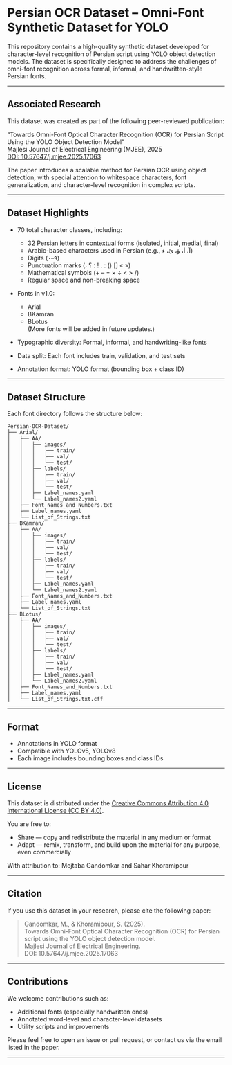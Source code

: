 # Persian OCR Dataset – Omni-Font Synthetic Dataset for YOLO

This repository contains a high-quality synthetic dataset developed for character-level recognition of Persian script using YOLO object detection models. The dataset is specifically designed to address the challenges of omni-font recognition across formal, informal, and handwritten-style Persian fonts.

---

##  Associated Research

This dataset was created as part of the following peer-reviewed publication:

“Towards Omni-Font Optical Character Recognition (OCR) for Persian Script Using the YOLO Object Detection Model”  
Majlesi Journal of Electrical Engineering (MJEE), 2025  
[DOI: 10.57647/j.mjee.2025.17063](https://doi.org/10.57647/j.mjee.2025.17063)

The paper introduces a scalable method for Persian OCR using object detection, with special attention to whitespace characters, font generalization, and character-level recognition in complex scripts.

---

## Dataset Highlights

- 70 total character classes, including:
  - 32 Persian letters in contextual forms (isolated, initial, medial, final)
  - Arabic-based characters used in Persian (e.g., آ، أ، ؤ، ئ، ء)
  - Digits (۰–۹)
  - Punctuation marks (، ؛ ؟ ! . : () [] « »)
  - Mathematical symbols (+ – = × ÷ < > /)
  - Regular space and non-breaking space

- Fonts in v1.0:
  - Arial
  - BKamran
  - BLotus  
  (More fonts will be added in future updates.)

- Typographic diversity: Formal, informal, and handwriting-like fonts  
- Data split: Each font includes train, validation, and test sets  
- Annotation format: YOLO format (bounding box + class ID)  

---

##  Dataset Structure

Each font directory follows the structure below:

```
Persian-OCR-Dataset/
├── Arial/
│   ├── AA/
│   │   ├── images/
│   │   │   ├── train/
│   │   │   ├── val/
│   │   │   └── test/
│   │   ├── labels/
│   │   │   ├── train/
│   │   │   ├── val/
│   │   │   └── test/
│   │   ├── Label_names.yaml
│   │   └── Label_names2.yaml
│   ├── Font_Names_and_Numbers.txt
│   ├── Label_names.yaml
│   └── List_of_Strings.txt
├── BKamran/
│   ├── AA/
│   │   ├── images/
│   │   │   ├── train/
│   │   │   ├── val/
│   │   │   └── test/
│   │   ├── labels/
│   │   │   ├── train/
│   │   │   ├── val/
│   │   │   └── test/
│   │   ├── Label_names.yaml
│   │   └── Label_names2.yaml
│   ├── Font_Names_and_Numbers.txt
│   ├── Label_names.yaml
│   └── List_of_Strings.txt
├── BLotus/
│   ├── AA/
│   │   ├── images/
│   │   │   ├── train/
│   │   │   ├── val/
│   │   │   └── test/
│   │   ├── labels/
│   │   │   ├── train/
│   │   │   ├── val/
│   │   │   └── test/
│   │   ├── Label_names.yaml
│   │   └── Label_names2.yaml
│   ├── Font_Names_and_Numbers.txt
│   ├── Label_names.yaml
│   └── List_of_Strings.txt.cff
```

---

##  Format

- Annotations in YOLO format
- Compatible with YOLOv5, YOLOv8
- Each image includes bounding boxes and class IDs

---

##  License

This dataset is distributed under the [Creative Commons Attribution 4.0 International License (CC BY 4.0)](https://creativecommons.org/licenses/by/4.0/).

You are free to:
- Share — copy and redistribute the material in any medium or format
- Adapt — remix, transform, and build upon the material for any purpose, even commercially

With attribution to: Mojtaba Gandomkar and Sahar Khoramipour 

---

##  Citation

If you use this dataset in your research, please cite the following paper:

> Gandomkar, M., & Khoramipour, S. (2025).  
> Towards Omni-Font Optical Character Recognition (OCR) for Persian script using the YOLO object detection model.  
> Majlesi Journal of Electrical Engineering.  
> DOI: 10.57647/j.mjee.2025.17063

---

##  Contributions

We welcome contributions such as:
- Additional fonts (especially handwritten ones)
- Annotated word-level and character-level datasets
- Utility scripts and improvements

Please feel free to open an issue or pull request, or contact us via the email listed in the paper.

---
